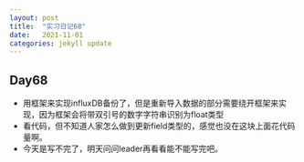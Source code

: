 ```yaml
---
layout: post
title:  "实习日记68"
date:   2021-11-01
categories: jekyll update
---
```


## Day68

- 用框架来实现influxDB备份了，但是重新导入数据的部分需要绕开框架来实现，因为框架会将带双引号的数字字符串识别为float类型
- 看代码，但不知道人家怎么做到更新field类型的，感觉也没在这块上面花代码量啊。
- 今天是写不完了，明天问问leader再看看能不能写完吧。